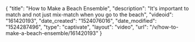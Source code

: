 {
    "title": "How to Make a Beach Ensemble",
    "description": "It's important to match and not just mix-match when you go to the beach",
    "videoid": "161420193",
    "date_created": "1524076016",
    "date_modified": "1524287496",
    "type": "captivate",
    "layout": "video",
    "url": "\/v\/how-to-make-a-beach-ensemble\/161420193"
}